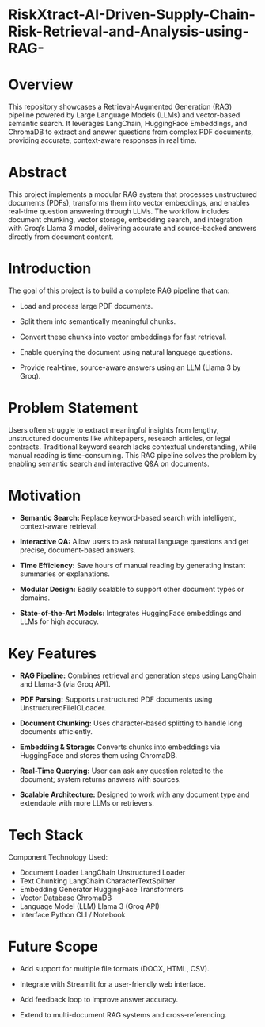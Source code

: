 # RiskXtract-AI-Driven-Supply-Chain-Risk-Retrieval-and-Analysis-using-RAG-

# Overview
This repository showcases a Retrieval-Augmented Generation (RAG) pipeline powered by Large Language Models (LLMs) and vector-based semantic search. It leverages LangChain, HuggingFace Embeddings, and ChromaDB to extract and answer questions from complex PDF documents, providing accurate, context-aware responses in real time.

# Abstract
This project implements a modular RAG system that processes unstructured documents (PDFs), transforms them into vector embeddings, and enables real-time question answering through LLMs. The workflow includes document chunking, vector storage, embedding search, and integration with Groq’s Llama 3 model, delivering accurate and source-backed answers directly from document content.

# Introduction
The goal of this project is to build a complete RAG pipeline that can:

  - Load and process large PDF documents.

  - Split them into semantically meaningful chunks.

  - Convert these chunks into vector embeddings for fast retrieval.

  - Enable querying the document using natural language questions.

  - Provide real-time, source-aware answers using an LLM (Llama 3 by Groq).

# Problem Statement
Users often struggle to extract meaningful insights from lengthy, unstructured documents like whitepapers, research articles, or legal contracts. Traditional keyword search lacks contextual understanding, while manual reading is time-consuming. This RAG pipeline solves the problem by enabling semantic search and interactive Q&A on documents.

# Motivation
- **Semantic Search:** Replace keyword-based search with intelligent, context-aware retrieval.

- **Interactive QA:** Allow users to ask natural language questions and get precise, document-based answers.

- **Time Efficiency:** Save hours of manual reading by generating instant summaries or explanations.

- **Modular Design:** Easily scalable to support other document types or domains.

- **State-of-the-Art Models:** Integrates HuggingFace embeddings and LLMs for high accuracy.

# Key Features
- **RAG Pipeline:** Combines retrieval and generation steps using LangChain and Llama-3 (via Groq API).

- **PDF Parsing:** Supports unstructured PDF documents using UnstructuredFileIOLoader.

- **Document Chunking:** Uses character-based splitting to handle long documents efficiently.

- **Embedding & Storage:** Converts chunks into embeddings via HuggingFace and stores them using ChromaDB.

- **Real-Time Querying:** User can ask any question related to the document; system returns answers with sources.

- **Scalable Architecture:** Designed to work with any document type and extendable with more LLMs or retrievers.

# Tech Stack
Component	Technology Used: 
 - Document Loader LangChain Unstructured Loader
 - Text Chunking	LangChain CharacterTextSplitter
 - Embedding Generator	HuggingFace Transformers
 - Vector Database	ChromaDB
 - Language Model (LLM)	Llama 3 (Groq API)
 - Interface	Python CLI / Notebook

# Future Scope
- Add support for multiple file formats (DOCX, HTML, CSV).

- Integrate with Streamlit for a user-friendly web interface.

- Add feedback loop to improve answer accuracy.

- Extend to multi-document RAG systems and cross-referencing.
